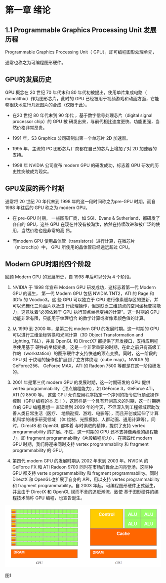 第一章 绪论
===========

1.1 Programmable Graphics Processing Unit 发展历程
--------------------------------------------------

Programmable Graphics Processing Unit（ GPU），即可编程图形处理单元，

通常也称之为可编程图形硬件。

GPU的发展历史
-------------

GPU 概念在 20 世纪 70 年代末和 80 年代初被提出，使用单片集成电路（
monolithic）作为图形芯片，此时的 GPU
已经被用于视频游戏和动画方面，它能够很快地进行几张图片的合成（仅限于此）。

-   在20 世纪 80 年代末到 90 年代 ，基于数字信号处理芯片（digital signal
    processor chip）的 GPU 被
    研发出来，与前代相比速度更快、功能更强，当然价格非常昂贵。

-   1991 年，S3 Graphics 公司研制出第一个单芯片 2D 加速器。

-   1995 年，主流的 PC 图形芯片厂商都在自己的芯片上增加了对 2D 加速器的支持。

-   1998 年 NVIDIA 公司宣布 modern GPU 的研发成功，标志着 GPU 研发的历
    史性突破成为现实。

GPU发展的两个时期
-----------------

通常将 20 世纪 70 年代末到 1998 年的这一段时间称之为pre-GPU 时期，而自 1998
年往后的 GPU 称之为 modern GPU。

-   在 pre-GPU 时期， 一些图形厂商，如 SGI、Evans & Sutherland，都研发了各自的
    GPU，这些 GPU
    在现在并没有被淘汰，依然在持续改进和被广泛的使用，当然价格也是非常的高 昂。

-   而modern GPU 使用晶体管（transistors）进行计算，在微芯片（microchip）中，
    GPU 所使用的晶体管已经远远超过 CPU。

Modern GPU时期的四个阶段
------------------------

回顾 Modern GPU 的发展历史，自 1998 年后可以分为 4 个阶段。

1.  NVIDIA 于 1998 年宣布 Modern GPU 研发成功，这标志着第一代 Modern GPU
    的诞生， 第一代 Modern GPU 包括 NVIDIA TNT2，ATI 的 Rage 和 3Dfx 的
    Voodoo3。这 些 GPU 可以独立于 CPU
    进行像素缓存区的更新，并可以光栅化三角面片以及进
    行纹理操作，但是缺乏三维顶点的空间坐标变换能力，这意味着“必须依赖于 GPU
    执行顶点坐标变换的计算”。这一时期的 GPU 功能非常有限，只能用于纹理组合
    的数学计算或者像素颜色值的计算。

2.  从 1999 到 2000 年，是第二代 modern GPU 的发展时期。这一时期的 GPU
    可以进行三维坐标转换和光照计算（3D Object Transformation and Lighting,
    T&L），并且 OpenGL 和 DirectX7 都提供了开发接口，支持应用程序使用基于
    硬件的坐标变换。这是一个非常重要的时期，在此之前只有高级工作站（workstation）的图形硬件才支持快速的顶点变换。同时，这一阶段的
    GPU 对 于纹理的操作也扩展到了立方体纹理（cube map）。NVIDIA 的 GeForce256，
    GeForce MAX，ATI 的 Radeon 7500 等都是在这一阶段研发的。

3.  2001 年是第三代 modern GPU 的发展时期，这一时期研发的 GPU 提供 vertex
    programmability（顶点编程能力），如 GeForce 3，GeForce 4Ti，ATI 的 8500 等。
    这些 GPU 允许应用程序指定一个序列的指令进行顶点操作控制（GPU 编程的本
    质！），这同样是一个具有开创意义的时期，这一时期确立的 GPU 编程思想一
    直延续到 2009 年的今天，不但深入到工程领域帮助改善人类日常生活（医疗、
    地质勘探、游戏、电影等），而且开创或延伸了计算机科学的诸多研究领域 （体
    绘制、光照模拟、人群动画、通用计算等）。同时，Direct8 和 OpenGL 都本着
    与时俱进的精神，提供了支持 vertex programmability 的扩展。不过，这一时期的
    GPU 还不支持像素级的编程能力，即 fragment programmability（片段编程能力），
    在第四代 modern GPU 时期，我们将迎来同时支持 vertex programmability 和
    fragment programmability 的 GPU。

4.  第四代 modern GPU 的发展时期从 2002 年末到 2003 年。NVIDIA 的 GeForce FX 和
    ATI Radeon 9700 同时在市场的舞台上闪亮登场，这两种 GPU 都支持 verte x
    programmability 和 fragment programmability。同时 DirectX 和
    OpenGL也扩展了自身的 API，用以支持 vertex programmability 和 fragment
    programmability。自 2003 年起，可编程图形硬件正式诞生，并且由于 DirectX 和
    OpenGL 锲而不舍的追赶潮流，致使 基于图形硬件的编程技术简称 GPU
    编程，也宣告诞生。

![](media/3318ab8b7b2ace6b50a7e925bd9816cc.png)

图1
